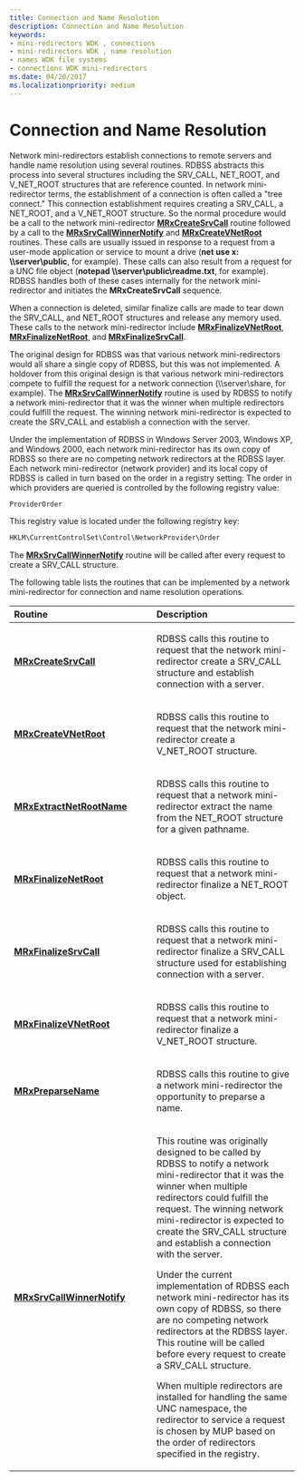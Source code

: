 ```yaml
---
title: Connection and Name Resolution
description: Connection and Name Resolution
keywords:
- mini-redirectors WDK , connections
- mini-redirectors WDK , name resolution
- names WDK file systems
- connections WDK mini-redirectors
ms.date: 04/20/2017
ms.localizationpriority: medium
---
```


# Connection and Name Resolution


Network mini-redirectors establish connections to remote servers and handle name resolution using several routines. RDBSS abstracts this process into several structures including the SRV\_CALL, NET\_ROOT, and V\_NET\_ROOT structures that are reference counted. In network mini-redirector terms, the establishment of a connection is often called a "tree connect." This connection establishment requires creating a SRV\_CALL, a NET\_ROOT, and a V\_NET\_ROOT structure. So the normal procedure would be a call to the network mini-redirector [**MRxCreateSrvCall**](/windows-hardware/drivers/ddi/mrx/nc-mrx-pmrx_create_srvcall) routine followed by a call to the [**MRxSrvCallWinnerNotify**](/windows-hardware/drivers/ddi/mrx/nc-mrx-pmrx_srvcall_winner_notify) and [**MRxCreateVNetRoot**](/windows-hardware/drivers/ddi/mrx/nc-mrx-pmrx_create_v_net_root) routines. These calls are usually issued in response to a request from a user-mode application or service to mount a drive (**net use x: \\\\server\\public**, for example). These calls can also result from a request for a UNC file object (**notepad \\\\server\\public\\readme.txt**, for example). RDBSS handles both of these cases internally for the network mini-redirector and initiates the **MRxCreateSrvCall** sequence.

When a connection is deleted, similar finalize calls are made to tear down the SRV\_CALL, and NET\_ROOT structures and release any memory used. These calls to the network mini-redirector include [**MRxFinalizeVNetRoot**](/windows-hardware/drivers/ddi/mrx/nc-mrx-pmrx_finalize_v_net_root_calldown), [**MRxFinalizeNetRoot**](/windows-hardware/drivers/ddi/mrx/nc-mrx-pmrx_finalize_net_root_calldown), and [**MRxFinalizeSrvCall**](/windows-hardware/drivers/ddi/mrx/nc-mrx-pmrx_finalize_srvcall_calldown).

The original design for RDBSS was that various network mini-redirectors would all share a single copy of RDBSS, but this was not implemented. A holdover from this original design is that various network mini-redirectors compete to fulfill the request for a network connection (\\\\server\\share, for example). The [**MRxSrvCallWinnerNotify**](/windows-hardware/drivers/ddi/mrx/nc-mrx-pmrx_srvcall_winner_notify) routine is used by RDBSS to notify a network mini-redirector that it was the winner when multiple redirectors could fulfill the request. The winning network mini-redirector is expected to create the SRV\_CALL and establish a connection with the server.

Under the implementation of RDBSS in Windows Server 2003, Windows XP, and Windows 2000, each network mini-redirector has its own copy of RDBSS so there are no competing network redirectors at the RDBSS layer. Each network mini-redirector (network provider) and its local copy of RDBSS is called in turn based on the order in a registry setting: The order in which providers are queried is controlled by the following registry value:

```cpp
ProviderOrder
```

This registry value is located under the following registry key:

```cpp
HKLM\CurrentControlSet\Control\NetworkProvider\Order
```

The [**MRxSrvCallWinnerNotify**](/windows-hardware/drivers/ddi/mrx/nc-mrx-pmrx_srvcall_winner_notify) routine will be called after every request to create a SRV\_CALL structure.

The following table lists the routines that can be implemented by a network mini-redirector for connection and name resolution operations.

<table>
<colgroup>
<col width="50%" />
<col width="50%" />
</colgroup>
<thead>
<tr class="header">
<th align="left">Routine</th>
<th align="left">Description</th>
</tr>
</thead>
<tbody>
<tr class="odd">
<td align="left"><a href="/windows-hardware/drivers/ddi/mrx/nc-mrx-pmrx_create_srvcall" data-raw-source="[&lt;strong&gt;MRxCreateSrvCall&lt;/strong&gt;](/windows-hardware/drivers/ddi/mrx/nc-mrx-pmrx_create_srvcall)"><strong>MRxCreateSrvCall</strong></a></td>
<td align="left"><p>RDBSS calls this routine to request that the network mini-redirector create a SRV_CALL structure and establish connection with a server.</p></td>
</tr>
<tr class="even">
<td align="left"><a href="/windows-hardware/drivers/ddi/mrx/nc-mrx-pmrx_create_v_net_root" data-raw-source="[&lt;strong&gt;MRxCreateVNetRoot&lt;/strong&gt;](/windows-hardware/drivers/ddi/mrx/nc-mrx-pmrx_create_v_net_root)"><strong>MRxCreateVNetRoot</strong></a></td>
<td align="left"><p>RDBSS calls this routine to request that the network mini-redirector create a V_NET_ROOT structure.</p></td>
</tr>
<tr class="odd">
<td align="left"><a href="/windows-hardware/drivers/ddi/mrx/nc-mrx-pmrx_extract_netroot_name" data-raw-source="[&lt;strong&gt;MRxExtractNetRootName&lt;/strong&gt;](/windows-hardware/drivers/ddi/mrx/nc-mrx-pmrx_extract_netroot_name)"><strong>MRxExtractNetRootName</strong></a></td>
<td align="left"><p>RDBSS calls this routine to request that a network mini-redirector extract the name from the NET_ROOT structure for a given pathname.</p></td>
</tr>
<tr class="even">
<td align="left"><a href="/windows-hardware/drivers/ddi/mrx/nc-mrx-pmrx_finalize_net_root_calldown" data-raw-source="[&lt;strong&gt;MRxFinalizeNetRoot&lt;/strong&gt;](/windows-hardware/drivers/ddi/mrx/nc-mrx-pmrx_finalize_net_root_calldown)"><strong>MRxFinalizeNetRoot</strong></a></td>
<td align="left"><p>RDBSS calls this routine to request that a network mini-redirector finalize a NET_ROOT object.</p></td>
</tr>
<tr class="odd">
<td align="left"><a href="/windows-hardware/drivers/ddi/mrx/nc-mrx-pmrx_finalize_srvcall_calldown" data-raw-source="[&lt;strong&gt;MRxFinalizeSrvCall&lt;/strong&gt;](/windows-hardware/drivers/ddi/mrx/nc-mrx-pmrx_finalize_srvcall_calldown)"><strong>MRxFinalizeSrvCall</strong></a></td>
<td align="left"><p>RDBSS calls this routine to request that a network mini-redirector finalize a SRV_CALL structure used for establishing connection with a server.</p></td>
</tr>
<tr class="even">
<td align="left"><a href="/windows-hardware/drivers/ddi/mrx/nc-mrx-pmrx_finalize_v_net_root_calldown" data-raw-source="[&lt;strong&gt;MRxFinalizeVNetRoot&lt;/strong&gt;](/windows-hardware/drivers/ddi/mrx/nc-mrx-pmrx_finalize_v_net_root_calldown)"><strong>MRxFinalizeVNetRoot</strong></a></td>
<td align="left"><p>RDBSS calls this routine to request that a network mini-redirector finalize a V_NET_ROOT structure.</p></td>
</tr>
<tr class="odd">
<td align="left"><a href="/windows-hardware/drivers/ddi/mrx/nc-mrx-pmrx_preparse_name" data-raw-source="[&lt;strong&gt;MRxPreparseName&lt;/strong&gt;](/windows-hardware/drivers/ddi/mrx/nc-mrx-pmrx_preparse_name)"><strong>MRxPreparseName</strong></a></td>
<td align="left"><p>RDBSS calls this routine to give a network mini-redirector the opportunity to preparse a name.</p></td>
</tr>
<tr class="even">
<td align="left"><a href="/windows-hardware/drivers/ddi/mrx/nc-mrx-pmrx_srvcall_winner_notify" data-raw-source="[&lt;strong&gt;MRxSrvCallWinnerNotify&lt;/strong&gt;](/windows-hardware/drivers/ddi/mrx/nc-mrx-pmrx_srvcall_winner_notify)"><strong>MRxSrvCallWinnerNotify</strong></a></td>
<td align="left"><p>This routine was originally designed to be called by RDBSS to notify a network mini-redirector that it was the winner when multiple redirectors could fulfill the request. The winning network mini-redirector is expected to create the SRV_CALL structure and establish a connection with the server.</p>
<p>Under the current implementation of RDBSS each network mini-redirector has its own copy of RDBSS, so there are no competing network redirectors at the RDBSS layer. This routine will be called before every request to create a SRV_CALL structure.</p>
<p>When multiple redirectors are installed for handling the same UNC namespace, the redirector to service a request is chosen by MUP based on the order of redirectors specified in the registry.</p></td>
</tr>
</tbody>
</table>

 


